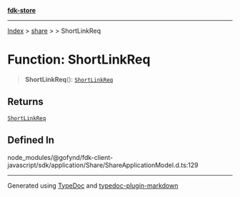 [**fdk-store**](../../../README.md)
***

[Index](../../../API.md) > [share](../../README.md) > [<internal>](../README.md) > ShortLinkReq

# Function: ShortLinkReq

> **ShortLinkReq**(): [`ShortLinkReq`](../type-aliases/type-alias.ShortLinkReq.md)

## Returns

[`ShortLinkReq`](../type-aliases/type-alias.ShortLinkReq.md)

## Defined In

node\_modules/@gofynd/fdk-client-javascript/sdk/application/Share/ShareApplicationModel.d.ts:129

***
Generated using [TypeDoc](https://typedoc.org/) and [typedoc-plugin-markdown](https://www.npmjs.com/package/typedoc-plugin-markdown)
